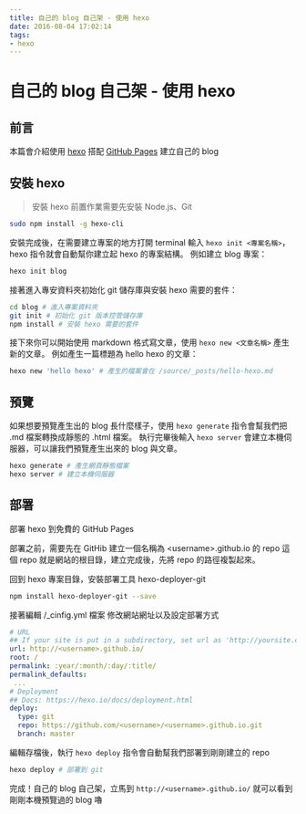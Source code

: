 ```yaml
---
title: 自己的 blog 自己架 - 使用 hexo
date: 2016-08-04 17:02:14
tags:
- hexo
---
```

# 自己的 blog 自己架 - 使用 hexo

## 前言

本篇會介紹使用 [hexo](https://hexo.io/zh-tw/) 搭配 [GitHub Pages](https://pages.github.com/) 建立自己的 blog

## 安裝 hexo

> 安裝 hexo 前置作業需要先安裝 Node.js、Git

``` bash
sudo npm install -g hexo-cli
```

安裝完成後，在需要建立專案的地方打開 terminal 輸入 `hexo init <專案名稱>`，hexo 指令就會自動幫你建立起 hexo 的專案結構。
例如建立 blog 專案：

``` bash
hexo init blog
```

接著進入專安資料夾初始化 git 儲存庫與安裝 hexo 需要的套件：

``` bash
cd blog # 進入專案資料夾
git init # 初始化 git 版本控管儲存庫
npm install # 安裝 hexo 需要的套件
```

接下來你可以開始使用 markdown 格式寫文章，使用 `hexo new <文章名稱>` 產生新的文章。
例如產生一篇標題為 hello hexo 的文章：

``` bash
hexo new 'hello hexo' # 產生的檔案會在 /source/_posts/hello-hexo.md
```

## 預覽

如果想要預覽產生出的 blog 長什麼樣子，使用 `hexo generate` 指令會幫我們把 .md 檔案轉換成靜態的 .html 檔案。
執行完畢後輸入 `hexo server` 會建立本機伺服器，可以讓我們預覽產生出來的 blog 與文章。

``` bash
hexo generate # 產生網頁靜態檔案
hexo server # 建立本機伺服器
```

## 部署

部署 hexo 到免費的 GitHub Pages

部署之前，需要先在 GitHib 建立一個名稱為 \<username\>.github.io 的 repo
這個 repo 就是網站的根目錄，建立完成後，先將 repo 的路徑複製起來。

回到 hexo 專案目錄，安裝部署工具 hexo-deployer-git

``` bash
npm install hexo-deployer-git --save
```

接著編輯 /_cinfig.yml 檔案
修改網站網址以及設定部署方式

``` yaml
# URL
## If your site is put in a subdirectory, set url as 'http://yoursite.com/child' and root as '/child/'
url: http://<username>.github.io/
root: /
permalink: :year/:month/:day/:title/
permalink_defaults:
 ...
# Deployment
## Docs: https://hexo.io/docs/deployment.html
deploy:
  type: git
  repo: https://github.com/<username>/<username>.github.io.git
  branch: master

```

編輯存檔後，執行 `hexo deploy` 指令會自動幫我們部署到剛剛建立的 repo

``` bash
hexo deploy # 部署到 git
```

完成！自己的 blog 自己架，立馬到 `http://<username>.github.io/` 就可以看到剛剛本機預覽過的 blog 嚕